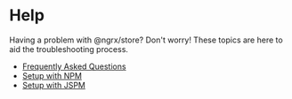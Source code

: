 # Help

Having a problem with @ngrx/store? Don't worry! These topics are here to aid the troubleshooting process.

* [Frequently Asked Questions](frequently_asked_questions.md)
* [Setup with NPM](npm.md)
* [Setup with JSPM](jspm.md)
